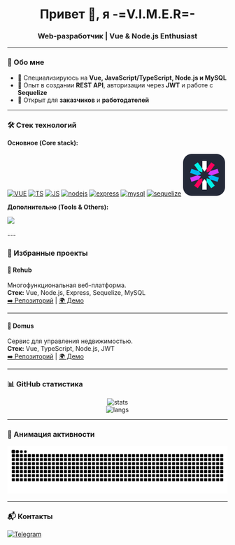 <h1 align="center">Привет 👋, я -=V.I.M.E.R=-</h1>
<h3 align="center">Web-разработчик | Vue & Node.js Enthusiast</h3>

---

### 🚀 Обо мне

- 🔹 Специализируюсь на **Vue, JavaScript/TypeScript, Node.js и MySQL**
- 🔹 Опыт в создании **REST API**, авторизации через **JWT** и работе с **Sequelize**
- 🔹 Открыт для **заказчиков** и **работодателей**

---

### 🛠️ Стек технологий

**Основное (Core stack):**<br><br>
[![VUE](https://skillicons.dev/icons?i=vue)](https://vuejs.org/)
[![TS](https://skillicons.dev/icons?i=ts)](https://www.typescriptlang.org/)
[![JS](https://skillicons.dev/icons?i=js)](https://learn.javascript.ru/)
[![nodejs](https://skillicons.dev/icons?i=nodejs)](https://nodejs.org/en)
[![express](https://skillicons.dev/icons?i=express)](https://expressjs.com/)
[![mysql](https://skillicons.dev/icons?i=mysql)](https://www.mysql.com/)
[![sequelize](https://skillicons.dev/icons?i=sequelize)](https://sequelize.org)
[![JWT](assets/icons/Jsonwebtokens.svg)](https://www.jwt.io/)

**Дополнительно (Tools & Others):**

<p>
  <img src="https://skillicons.dev/icons?i=git,github,html,css,insomnia" />
</p>
---

### 🌟 Избранные проекты

#### 🔹 Rehub

Многофункциональная веб-платформа.  
**Стек:** Vue, Node.js, Express, Sequelize, MySQL  
[➡️ Репозиторий](#) | [🌍 Демо](#)

---

#### 🔹 Domus

Сервис для управления недвижимостью.  
**Стек:** Vue, TypeScript, Node.js, JWT  
[➡️ Репозиторий](#) | [🌍 Демо](#)

---

### 📊 GitHub статистика

<p align="center">
  <img src="https://github-readme-stats.vercel.app/api?username=VIMER5&show_icons=true&theme=radical" alt="stats" />
  <br/>
  <img src="https://github-readme-stats.vercel.app/api/top-langs/?username=VIMER5&locale=ru&layout=compact&theme=radical" alt="langs" />
</p>

---

### 🐍 Анимация активности

![Snake animation](https://github.com/VIMER5/VIMER5/blob/output/github-contribution-grid-snake-dark.svg)

---

### 📬 Контакты

[![Telegram](https://img.shields.io/badge/Telegram-2CA5E0?style=for-the-badge&logo=telegram&logoColor=white)](https://t.me/The_crazy_fun)
